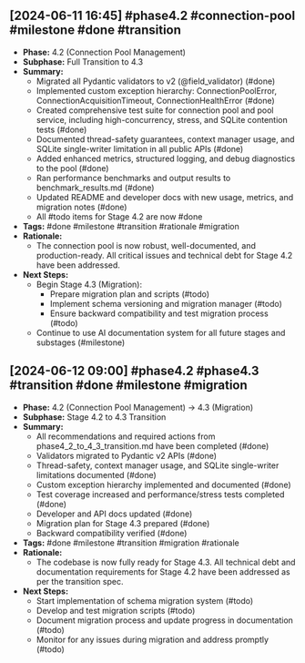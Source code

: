 ## [2024-06-11 16:45] #phase4.2 #connection-pool #milestone #done #transition
- **Phase:** 4.2 (Connection Pool Management)
- **Subphase:** Full Transition to 4.3
- **Summary:**
    - Migrated all Pydantic validators to v2 (@field_validator) (#done)
    - Implemented custom exception hierarchy: ConnectionPoolError, ConnectionAcquisitionTimeout, ConnectionHealthError (#done)
    - Created comprehensive test suite for connection pool and pool service, including high-concurrency, stress, and SQLite contention tests (#done)
    - Documented thread-safety guarantees, context manager usage, and SQLite single-writer limitation in all public APIs (#done)
    - Added enhanced metrics, structured logging, and debug diagnostics to the pool (#done)
    - Ran performance benchmarks and output results to benchmark_results.md (#done)
    - Updated README and developer docs with new usage, metrics, and migration notes (#done)
    - All #todo items for Stage 4.2 are now #done
- **Tags:** #done #milestone #transition #rationale #migration
- **Rationale:**
    - The connection pool is now robust, well-documented, and production-ready. All critical issues and technical debt for Stage 4.2 have been addressed.
- **Next Steps:**
    - Begin Stage 4.3 (Migration):
        - Prepare migration plan and scripts (#todo)
        - Implement schema versioning and migration manager (#todo)
        - Ensure backward compatibility and test migration process (#todo)
    - Continue to use AI documentation system for all future stages and substages (#milestone)

## [2024-06-12 09:00] #phase4.2 #phase4.3 #transition #done #milestone #migration
- **Phase:** 4.2 (Connection Pool Management) → 4.3 (Migration)
- **Subphase:** Stage 4.2 to 4.3 Transition
- **Summary:**
    - All recommendations and required actions from phase4_2_to_4_3_transition.md have been completed (#done)
    - Validators migrated to Pydantic v2 APIs (#done)
    - Thread-safety, context manager usage, and SQLite single-writer limitations documented (#done)
    - Custom exception hierarchy implemented and documented (#done)
    - Test coverage increased and performance/stress tests completed (#done)
    - Developer and API docs updated (#done)
    - Migration plan for Stage 4.3 prepared (#done)
    - Backward compatibility verified (#done)
- **Tags:** #done #milestone #transition #migration #rationale
- **Rationale:**
    - The codebase is now fully ready for Stage 4.3. All technical debt and documentation requirements for Stage 4.2 have been addressed as per the transition spec.
- **Next Steps:**
    - Start implementation of schema migration system (#todo)
    - Develop and test migration scripts (#todo)
    - Document migration process and update progress in documentation (#todo)
    - Monitor for any issues during migration and address promptly (#todo) 